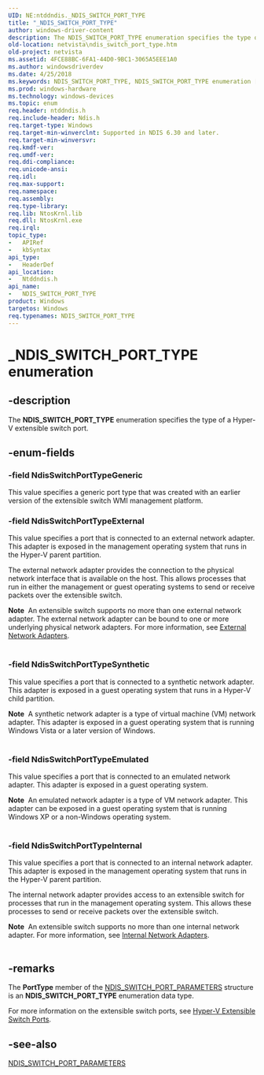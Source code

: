 ```yaml
---
UID: NE:ntddndis._NDIS_SWITCH_PORT_TYPE
title: "_NDIS_SWITCH_PORT_TYPE"
author: windows-driver-content
description: The NDIS_SWITCH_PORT_TYPE enumeration specifies the type of a Hyper-V extensible switch port.
old-location: netvista\ndis_switch_port_type.htm
old-project: netvista
ms.assetid: 4FCE88BC-6FA1-44D0-9BC1-3065A5EEE1A0
ms.author: windowsdriverdev
ms.date: 4/25/2018
ms.keywords: NDIS_SWITCH_PORT_TYPE, NDIS_SWITCH_PORT_TYPE enumeration [Network Drivers Starting with Windows Vista], NdisSwitchPortTypeEmulated, NdisSwitchPortTypeExternal, NdisSwitchPortTypeGeneric, NdisSwitchPortTypeInternal, NdisSwitchPortTypeSynthetic, PNDIS_SWITCH_PORT_TYPE, PNDIS_SWITCH_PORT_TYPE enumeration pointer [Network Drivers Starting with Windows Vista], _NDIS_SWITCH_PORT_TYPE, netvista.ndis_switch_port_type, ntddndis/NDIS_SWITCH_PORT_TYPE, ntddndis/NdisSwitchPortTypeEmulated, ntddndis/NdisSwitchPortTypeExternal, ntddndis/NdisSwitchPortTypeGeneric, ntddndis/NdisSwitchPortTypeInternal, ntddndis/NdisSwitchPortTypeSynthetic, ntddndis/PNDIS_SWITCH_PORT_TYPE
ms.prod: windows-hardware
ms.technology: windows-devices
ms.topic: enum
req.header: ntddndis.h
req.include-header: Ndis.h
req.target-type: Windows
req.target-min-winverclnt: Supported in NDIS 6.30 and later.
req.target-min-winversvr: 
req.kmdf-ver: 
req.umdf-ver: 
req.ddi-compliance: 
req.unicode-ansi: 
req.idl: 
req.max-support: 
req.namespace: 
req.assembly: 
req.type-library: 
req.lib: NtosKrnl.lib
req.dll: NtosKrnl.exe
req.irql: 
topic_type:
-	APIRef
-	kbSyntax
api_type:
-	HeaderDef
api_location:
-	Ntddndis.h
api_name:
-	NDIS_SWITCH_PORT_TYPE
product: Windows
targetos: Windows
req.typenames: NDIS_SWITCH_PORT_TYPE
---
```


# _NDIS_SWITCH_PORT_TYPE enumeration


## -description



The <b>NDIS_SWITCH_PORT_TYPE</b> enumeration specifies the type of  a Hyper-V extensible switch port.  




## -enum-fields




### -field NdisSwitchPortTypeGeneric

This value specifies a generic port type that was created with an earlier version of the extensible switch WMI management platform.


### -field NdisSwitchPortTypeExternal

This value specifies a port that is connected to an external network adapter. This  adapter is exposed in the management operating system that runs in the Hyper-V parent partition. 

The external network adapter provides the connection to the  physical network interface that is available on the host. This allows processes that run in either the management or guest operating systems to send or receive packets over the extensible switch.

<div class="alert"><b>Note</b>  An extensible switch supports no more than one external network adapter. The external network adapter can be bound to one or more underlying physical network adapters. For more information, see <a href="https://docs.microsoft.com/en-us/windows-hardware/drivers/network/external-network-adapters">External Network Adapters</a>.</div>
<div> </div>

### -field NdisSwitchPortTypeSynthetic

This value specifies a port that is connected to a synthetic network adapter. This adapter is exposed in a guest operating system that runs in a Hyper-V child partition.

<div class="alert"><b>Note</b>  A synthetic network adapter is a type of virtual machine (VM) network adapter. This adapter is exposed in a guest operating system that is running Windows Vista or a later version of Windows.</div>
<div> </div>

### -field NdisSwitchPortTypeEmulated

This value specifies a port that is connected to an emulated network adapter. This adapter is exposed in a guest operating system.

<div class="alert"><b>Note</b>  An emulated network adapter is a type of VM network adapter. This adapter can be exposed in a guest operating system that is running Windows XP or a non-Windows operating system.</div>
<div> </div>

### -field NdisSwitchPortTypeInternal

This value specifies a port that is connected to an internal network adapter. This adapter is exposed in the management operating system that runs in the Hyper-V parent partition. 

The internal network adapter provides access to an extensible switch for processes that run in the management operating system. This allows these processes to send or receive packets over the extensible switch.

<div class="alert"><b>Note</b>  An extensible switch supports no more than one internal network adapter. For more information, see <a href="https://msdn.microsoft.com/4E4B0EC9-8E4C-47FC-B608-EC6D18367A79">Internal Network Adapters</a>.</div>
<div> </div>

## -remarks



The <b>PortType</b> member of the <a href="https://msdn.microsoft.com/library/windows/hardware/hh598229">NDIS_SWITCH_PORT_PARAMETERS</a> structure is an <b>NDIS_SWITCH_PORT_TYPE</b> enumeration data type. 



For more information on the extensible switch ports, see <a href="https://msdn.microsoft.com/A9A07C71-BA64-4223-8402-254D87810167">Hyper-V Extensible Switch Ports</a>.






## -see-also




<b></b>



<a href="https://msdn.microsoft.com/library/windows/hardware/hh598229">NDIS_SWITCH_PORT_PARAMETERS</a>
 

 

